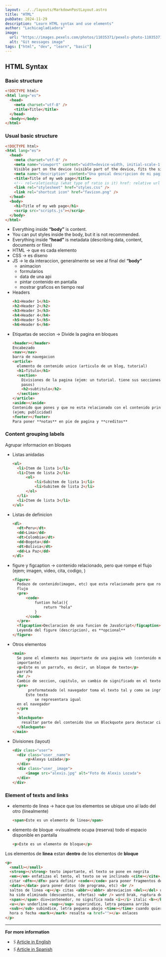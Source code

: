 ```yaml
---
layout: ../../layouts/MarkdownPostLayout.astro
title: "HTML"
pubDate: 2024-11-29
description: "Learn HTML syntax and use elements"
author: "Lachicagladiadora"
image:
  url: "https://images.pexels.com/photos/11035371/pexels-photo-11035371.jpeg?auto=compress&cs=tinysrgb&w=1260&h=750&dpr=1"
  alt: "Git messages image"
tags: ["html", "dev", "learn", "basic"]
---
```


<h2 class='pt-6 pb-2 text-2xl font-bold text-first-dark dark:text-second'>HTML Syntax</h2>

<!-- ## HTML Syntax -->

<!-- - Basic structure -->
  <h3 class='pt-6 pb-2 text-2xl text-first-dark dark:text-second'>Basic structure</h3>

<!-- <code
class="block my-3 px-4 py-2 rounded-md bg-obscure-dark text-blank-light dark:bg-blank-light dark:text-obscure-dark"

> -->

```html
<!DOCTYPE html>
<html lang="es">
  <head>
    <meta charset="utf-8" />
    <title>Title</title>
  </head>
  <body></body>
</html>
```

<!-- </code> -->

<!-- </code> -->
<!-- ```` -->

<!-- - Usual basic structure -->
  <h3 class='pt-6 pb-2 text-2xl text-first-dark dark:text-second'>Usual basic structure</h3>

```html
<!DOCTYPE html>
<html lang="es">
  <head>
    <meta charset="utf-8" />
    <meta name="viewport" content="width=device-width, initial-scale-1.0" />
    Visible part on the device (visible part of the device, fits the size)
    <meta name="description" content="Una genial descripcion de mi pagina" />
    <title>Title of my web page</title>
    <!-- rel=raletioship (what type of ratio is it) href: relative url of the document -->
    <link rel="stylesheet" href="styles.css" />
    <link rel="shortcut icon" href="favicon.png" />
  </head>
  <body>
    <h1>Title of my web page</h1>
    <scrip src="scripts.js"></scrip>
  </body>
</html>
```

- Everything inside **“body”** is content.
- You can put styles inside the body, but it is not recommended.
- Everything inside **“head”** is metadata (describing data, content, documents or files)
- HTML → que es cada elemento
- CSS → es diseno
- JS → le da interaccion, generalmente se vee al final del **“body”**
  - animacion
  - formularios
  - data de una api
  - pintar contenido en pantalla
  - mostrar graficos en tiempo real
- Headers
  ```html
  <h1>Header 1</h1>
  <h2>Header 2</h2>
  <h3>Header 3</h3>
  <h4>Header 4</h4>
  <h5>Header 5</h5>
  <h6>Header 6</h6>
  ```
- Etiquetas de seccion → Divide la pagina en bloques
  ```html
  <header></header>
  Encabezado
  <nav></nav>
  barra de navegacion
  <article>
    elemento de contenido unico (articulo de un blog, tutorial)
    <h1>Titulo</h1>
    <section>
      Divisiones de la pagina (ejem: un tutorial. tiene sus secciones, es decir,
      pasos)
      <h2>subtitulo</h2>
    </section>
  </article>
  <aside></aside>
  Contenido que pones y que no esta relacionado con el contenido principal
  (ejem; publicidad)
  <footer></footer>
  Para poner **notas** en pie de pagina y **creditos**
  ```

<h3 class='pt-6 pb-2 text-2xl text-first-dark dark:text-second'>Content grouping labels</h3>

<!-- ## Etiquetas de agrupacion de contenido -->

Agrupar informacion en bloques

- Listas anidadas
  ```html
  <ul>
  	<li>Item de lista 1</li>
  	<li>Item de lista 2</li>
  		<ol>
  			<li>Subitem de lista 1</li>
  			<li>Subitem de lista 2</li>
  		</ol>
  	</li>
  	<li>Item de lista 3</li>
  </ul>
  ```
- Listas de definicion
  ```html
  <dl>
    <dt>Peru</dt>
    <dd>Lima</dd>
    <dt>Colombia</dt>
    <dd>Bogota</dd>
    <dt>Bolivia</dt>
    <dd>La Paz</dd>
  </dl>
  ```
- figure y figcaption → contenido relacionado, pero que rompe el flujo (ejem; imagen, video, cita, codigo, )
  ```html
  <figure>
    Pedazo de contenido(imagen, etc) que esta relacionado pero que rompe el
    flujo
    <pre>
  		<code>
  			funtion hola(){
  				return "hola"
  			}
  		</code>
  	</pre>
    <figcaption>Declaracion de una funcion de JavaScript</figcaption>
    Leyenda del figure (descripcion), es **opcional**
  </figure>
  ```
- Otros elementos
  ```html
  <main>
    Se pone el elemento mas importante de una pagina web (contenido mas
    importante)
    <p>Este es un parrafo, es decir, un bloque de texto</p>
    parrafo
    <hr />
    Cambio de seccion, capitulo, un cambio de significado en el texto
    <pre>
         preformateado (el navegador toma el texto tal y como se ingresa, con espacios)
  		Este texto
  			se representara igual
  	en el navegador
  	</pre
    >
    <blockquote>
      resaltar parte del contenido Use un Blockquote para destacar citas
    </blockquote>
  </main>
  ```
- Divisiones (layout)
  ```html
  <div class="user">
  	<div class="user__name">
  		<p>Alexys Lozada</p>
  	</div>
  	<div class="user__image">
  		<image src="alexis.jpg" alt="Foto de Alexis Lozada">
  	</div>
  </div>
  ```

<h3 class='pt-6 pb-2 text-2xl text-first-dark dark:text-second'>Element of texts and links</h3>

<!-- ## Elemento de textos y enlaces -->

- elemento de linea → hace que los elementos se ubique uno al lado del otro (linealmente)
  ```html
  <span>Este es un elemento de linea</span>
  ```
- elemento de bloque →visualmete ocupa (reserva) todo el espacio disponible en pantalla
  ```html
  <p>Este es un elemento de bloque</p>
  ```

Los elementos de **linea** estan **dentro** de los elementos de **bloque**

```html
<p>
  <small></small>
  <strong></strong> texto importante, el texto se pone en negrita
  <em></em> enfatizas el tento, el texto se ve inclinado <cite></cite> para
  citar <dfn></dfn> para definir <code></code> para poner fragmentos de codigo
  <data></data> para poner datos (de programa, etc) <br />
  saltos de linea <q></q> citas <abbr></abbr> abreviacion <del></del> un texto
  ha sido eliminado (descuentos, ofertas) <wbr /> word brak, ruptura de palabra
  <span></span> div=contenedor, no significa nada <i></i> italic <b></b> bold
  <u></u> underline <sup></sup> superindice, letra pequena arriba
  <sub></sub> subindice, letra pequena abajo <time></time> cuando quieres poner,
  hora o fecha <mark></mark> resalta <a href=""></a> enlaces
</p>
```

<hr class='mt-20 mb-4'/>

**For more information**

- 🖇️[Article in English](https://www.conventionalcommits.org/en/v1.0.0/)
- 🖇️[Article in Spanish](https://dev.to/achamorro_dev/conventional-commits-que-es-y-por-que-deberias-empezar-a-utilizarlo-23an)

```

```
